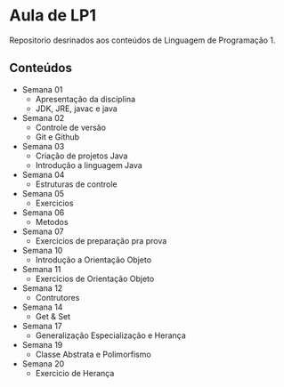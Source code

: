 # Aula de LP1

Repositorio desrinados aos conteúdos de Linguagem de Programação 1.

## Conteúdos

- Semana 01
    - Apresentação da disciplina
    - JDK, JRE, javac e java
- Semana 02
    - Controle de versão
    - Git e Github
- Semana 03 
    - Criação de projetos Java
    - Introdução a linguagem Java
- Semana 04 
    - Estruturas de controle
- Semana 05
    - Exercicios
- Semana 06
    - Metodos
- Semana 07
    - Exercicios de preparação pra prova
- Semana 10 
    - Introdução a Orientação Objeto
- Semana 11
    - Exercicios de Orientação Objeto
- Semana 12 
    - Contrutores
- Semana 14
    - Get & Set
- Semana 17
    - Generalização Especialização e Herança
- Semana 19
    - Classe Abstrata e Polimorfismo
- Semana 20
    - Exercicio de Herança